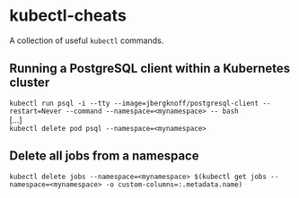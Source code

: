 # kubectl-cheats
A collection of useful `kubectl` commands.


## Running a PostgreSQL client within a Kubernetes cluster
`kubectl run psql -i --tty --image=jbergknoff/postgresql-client --restart=Never --command --namespace=<mynamespace> -- bash`   
[...]  
`kubectl delete pod psql --namespace=<mynamespace>`  

## Delete all jobs from a namespace
`kubectl delete jobs --namespace=<mynamespace> $(kubectl get jobs --namespace=<mynamespace> -o custom-columns=:.metadata.name)`
